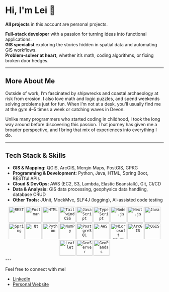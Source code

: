 # Hi, I'm Lei 👋

**All projects** in this account are personal projects.

**Full-stack developer** with a passion for turning ideas into functional applications.  
**GIS specialist** exploring the stories hidden in spatial data and automating GIS workflows.  
**Problem-solver at heart**, whether it’s math, coding algorithms, or fixing broken door hedges.

---

## More About Me

Outside of work, I’m fascinated by shipwrecks and coastal archaeology at risk from erosion. I also love math and logic puzzles, and spend weekends solving problems just for fun. When I’m not at a desk, you’ll usually find me at the gym 4–5 times a week or catching waves in Devon.

Unlike many programmers who started coding in childhood, I took the long way around before discovering this passion. That journey has given me a broader perspective, and I bring that mix of experiences into everything I do.

---

## Tech Stack & Skills

- **GIS & Mapping:** QGIS, ArcGIS, Mergin Maps, PostGIS, GPKG  
- **Programming & Development:** Python, Java, HTML, Spring Boot, RESTful APIs  
- **Cloud & DevOps:** AWS (EC2, S3, Lambda, Elastic Beanstalk), Git, CI/CD  
- **Data & Analysis:** GIS data processing, geophysics data handling, database CRUD  
- **Other Tools:** JUnit, MockMvc, SLF4J (logging), AI-assisted code testing  
<div align="center">
	<code><img width="50" src="https://raw.githubusercontent.com/marwin1991/profile-technology-icons/refs/heads/main/icons/rest.png" alt="REST" title="REST"/></code>
	<code><img width="50" src="https://raw.githubusercontent.com/marwin1991/profile-technology-icons/refs/heads/main/icons/postman.png" alt="Postman" title="Postman"/></code>
	<code><img width="50" src="https://raw.githubusercontent.com/marwin1991/profile-technology-icons/refs/heads/main/icons/html.png" alt="HTML" title="HTML"/></code>
	<code><img width="50" src="https://raw.githubusercontent.com/marwin1991/profile-technology-icons/refs/heads/main/icons/tailwind_css.png" alt="Tailwind CSS" title="Tailwind CSS"/></code>
	<code><img width="50" src="https://raw.githubusercontent.com/marwin1991/profile-technology-icons/refs/heads/main/icons/javascript.png" alt="JavaScript" title="JavaScript"/></code>
	<code><img width="50" src="https://raw.githubusercontent.com/marwin1991/profile-technology-icons/refs/heads/main/icons/typescript.png" alt="TypeScript" title="TypeScript"/></code>
	<code><img width="50" src="https://raw.githubusercontent.com/marwin1991/profile-technology-icons/refs/heads/main/icons/node_js.png" alt="Node.js" title="Node.js"/></code>
	<code><img width="50" src="https://raw.githubusercontent.com/marwin1991/profile-technology-icons/refs/heads/main/icons/next_js.png" alt="Next.js" title="Next.js"/></code>
	<code><img width="50" src="https://raw.githubusercontent.com/marwin1991/profile-technology-icons/refs/heads/main/icons/java.png" alt="Java" title="Java"/></code>
	<code><img width="50" src="https://raw.githubusercontent.com/marwin1991/profile-technology-icons/refs/heads/main/icons/spring.png" alt="Spring" title="Spring"/></code>
	<code><img width="50" src="https://raw.githubusercontent.com/marwin1991/profile-technology-icons/refs/heads/main/icons/qt.png" alt="Qt" title="Qt"/></code>
	<code><img width="50" src="https://raw.githubusercontent.com/marwin1991/profile-technology-icons/refs/heads/main/icons/python.png" alt="Python" title="Python"/></code>
	<code><img width="50" src="https://raw.githubusercontent.com/marwin1991/profile-technology-icons/refs/heads/main/icons/numpy.png" alt="NumPy" title="NumPy"/></code>
	<code><img width="50" src="https://raw.githubusercontent.com/marwin1991/profile-technology-icons/refs/heads/main/icons/postgresql.png" alt="PostgreSQL" title="PostgreSQL"/></code>
	<code><img width="50" src="https://raw.githubusercontent.com/marwin1991/profile-technology-icons/refs/heads/main/icons/aws.png" alt="AWS" title="AWS"/></code>
	<code><img width="50" src="https://raw.githubusercontent.com/marwin1991/profile-technology-icons/refs/heads/main/icons/microsoft_azure.png" alt="Microsoft Azure" title="Microsoft Azure"/></code>
	<code><img width="50" src="https://raw.githubusercontent.com/marwin1991/profile-technology-icons/refs/heads/main/icons/arcgis.png" alt="ArcGIS" title="ArcGIS"/></code>
	<code><img width="50" src="https://raw.githubusercontent.com/marwin1991/profile-technology-icons/refs/heads/main/icons/qgis.png" alt="QGIS" title="QGIS"/></code>
	<code><img width="50" src="https://raw.githubusercontent.com/marwin1991/profile-technology-icons/refs/heads/main/icons/leaflet.png" alt="Leaflet" title="Leaflet"/></code>
	<code><img width="50" src="https://raw.githubusercontent.com/marwin1991/profile-technology-icons/refs/heads/main/icons/geoserver.png" alt="GeoServer" title="GeoServer"/></code>
	<code><img width="50" src="https://raw.githubusercontent.com/marwin1991/profile-technology-icons/refs/heads/main/icons/geopandas.png" alt="GeoPandas" title="GeoPandas"/></code>
</div>
---

Feel free to connect with me!
- [LinkedIn](https://www.linkedin.com/in/lei-ding-92117b1b9?lipi=urn%3Ali%3Apage%3Ad_flagship3_profile_view_base_contact_details%3B%2B3PmH49pRuiEayZ4P39dNw%3D%3D)
- [Personal Website](https://9700km.vercel.app/members/lei-ding)
